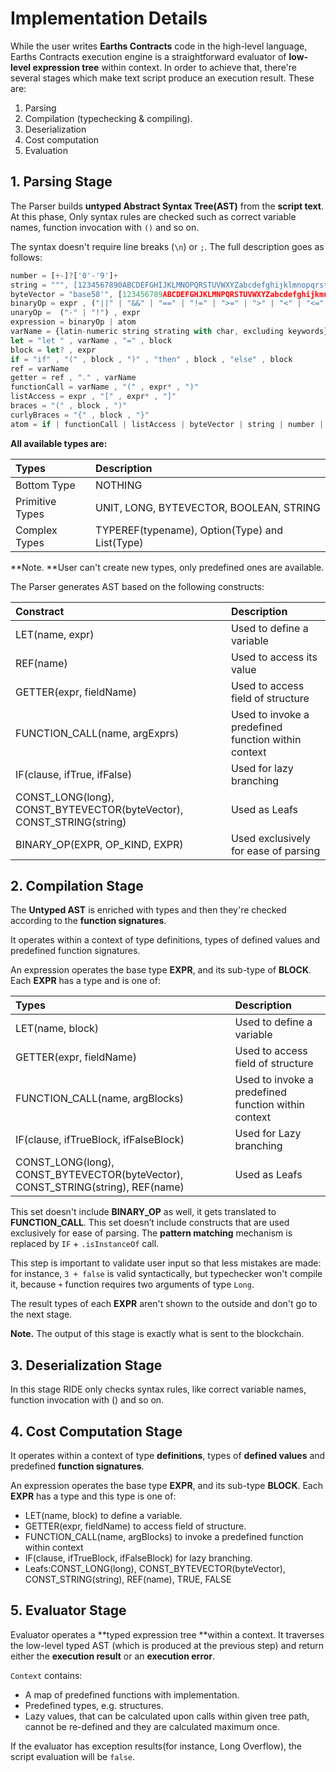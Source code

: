 # Implementation Details

While the user writes **Earths Contracts** code in the high-level language, Earths Contracts execution engine is a straightforward evaluator of **low-level expression tree** within context. In order to achieve that, there're several stages which make text script produce an execution result. These are:

1. Parsing
2. Compilation \(typechecking & compiling\).
3. Deserialization
4. Cost computation
5. Evaluation

## 1. Parsing Stage

The Parser builds **untyped Abstract Syntax Tree\(AST\)** from the **script text**. At this phase, Only syntax rules are checked such as correct variable names, function invocation with `()` and so on.

The syntax doesn't require line breaks \(`\n`\) or `;`. The full description goes as follows:

```js
number = [+-]?['0'-'9']+
string = """, [1234567890ABCDEFGHIJKLMNOPQRSTUVWXYZabcdefghijklmnopqrstuvwxyz-]*, """
byteVector = "base58'", [123456789ABCDEFGHJKLMNPQRSTUVWXYZabcdefghijkmnopqrstuvwxyz]* , "'"
binaryOp = expr , ("||" | "&&" | "==" | "!=" | ">=" | ">" | "<" | "<=" | "+" | "-" | "*" | "%" | "/") , expr
unaryOp =  ("-" | "!") , expr
expression = binaryOp | atom
varName = {latin-numeric string strating with char, excluding keywords}
let = "let " , varName , "=" , block
block = let? , expr
if = "if" , "(" , block , ")" , "then" , block , "else" , block
ref = varName
getter = ref , "." , varName
functionCall = varName , "(" , expr* , ")"
listAccess = expr , "[" , expr* , "]"
braces = "(" , block , ")"
curlyBraces = "{" , block , "}"
atom = if | functionCall | listAccess | byteVector | string | number | braces | curlyBraces | getter | ref
```

**All available types are:**

| Types | Description |
| :--- | :--- |
| Bottom Type | NOTHING |
| Primitive Types | UNIT, LONG, BYTEVECTOR, BOOLEAN, STRING |
| Complex Types | TYPEREF\(typename\), Option\(Type\) and List\(Type\) |

**Note. **User can't create new types, only predefined ones are available.



The Parser generates AST based on the following constructs:

| Constract | Description |
| :--- | :--- |
| LET\(name, expr\) | Used to define a variable |
| REF\(name\) | Used to access its value |
| GETTER\(expr, fieldName\) | Used to access field of structure |
| FUNCTION\_CALL\(name, argExprs\) | Used to invoke a predefined function within context |
| IF\(clause, ifTrue, ifFalse\) | Used for lazy branching |
| CONST\_LONG\(long\), CONST\_BYTEVECTOR\(byteVector\),      CONST\_STRING\(string\) | Used as Leafs |
| BINARY\_OP\(EXPR, OP\_KIND, EXPR\) | Used exclusively for ease of parsing |

## 2. Compilation Stage

The **Untyped AST** is enriched with types and then they're checked according to the **function signatures**.

It operates within a context of type definitions, types of defined values and predefined function signatures.

An expression operates the base type **EXPR**, and its sub-type of **BLOCK**. Each **EXPR** has a type and is one of:

| Types | Description |
| :--- | :--- |
| LET\(name, block\) | Used to define a variable |
| GETTER\(expr, fieldName\) | Used to access field of structure |
| FUNCTION\_CALL\(name, argBlocks\) | Used to invoke a predefined function within context |
| IF\(clause, ifTrueBlock, ifFalseBlock\) | Used for Lazy branching |
| CONST\_LONG\(long\), CONST\_BYTEVECTOR\(byteVector\), CONST\_STRING\(string\), REF\(name\) | Used as Leafs |

This set doesn't include **BINARY\_OP** as well, it gets translated to **FUNCTION\_CALL**. This set doesn’t include constructs that are used exclusively for ease of parsing. The **pattern matching** mechanism is replaced by `IF` + `.isInstanceOf` call.

This step is important to validate user input so that less mistakes are made: for instance, `3 + false` is valid syntactically, but typechecker won't compile it, because `+`  function requires two arguments of type `Long`. 

The result types of each **EXPR** aren't shown to the outside and don't go to the next stage.

**Note.** The output of this stage is exactly what is sent to the blockchain.

## 3. Deserialization Stage

In  this  stage  RIDE  only  checks  syntax rules, like correct variable names, function invocation with \(\) and so on.

## 4. Cost Computation Stage

It operates within a context of type **definitions**, types of **defined values** and predefined **function signatures**.

An expression operates the base type **EXPR**, and its sub-type **BLOCK**. Each **EXPR** has a type and  this type  is one of:

* LET\(name, block\) to define a variable.
* GETTER\(expr, fieldName\) to access field of structure.
* FUNCTION\_CALL\(name, argBlocks\) to invoke a predefined function within context
* IF\(clause, ifTrueBlock, ifFalseBlock\) for lazy branching.
* Leafs:CONST\_LONG\(long\), CONST\_BYTEVECTOR\(byteVector\), CONST\_STRING\(string\), REF\(name\), TRUE, FALSE

## 5. Evaluator Stage

Evaluator operates a **typed expression tree **within a context. It traverses the low-level typed AST \(which is produced at the previous step\) and return either the **execution result** or an **execution error**.

`Context` contains:

* A map of predefined functions with implementation.
* Predefined types, e.g. structures.
* Lazy values, that can be calculated upon calls within given tree path, cannot be re-defined and they are calculated maximum once.

If the evaluator has exception results\(for instance, Long Overflow\), the script evaluation will be `false`.

